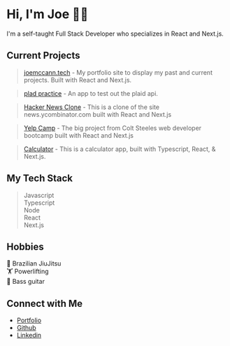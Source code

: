# Hi, I'm Joe 👋🏻
I'm a self-taught Full Stack Developer who specializes in React and Next.js.

## Current Projects <br/>

>  [joemccann.tech](https://github.com/the-rabblerouser/portfolio) - My portfolio site to display my past and current projects. Built with React and Next.js.

>  [plad practice](https://github.com/the-rabblerouser/plaid-practice) - An app to test out the plaid api.

>  [Hacker News Clone](https://github.com/the-rabblerouser/hacknews) - This is a clone of the site news.ycombinator.com built with React and Next.js
  
>  [Yelp Camp](https://github.com/the-rabblerouser/yelpcamp-nextjs) - The big project from Colt Steeles web developer bootcamp built with React and Next.js

>  [Calculator](https://github.com/the-rabblerouser/Calculator) - This is a calculator app, built with Typescript, React, & Next.js.


## My Tech Stack
> Javascript <br/>
> Typescript <br/>
> Node <br/>
> React <br/>
> Next.js <br/>


## Hobbies
🥋 Brazilian JiuJitsu <br/>
🏋️ Powerlifting </br>
🎸 Bass guitar

## Connect with Me
- [Portfolio](https://joemccann.tech/) <br/>
- [Github](https://github.com/the-rabblerouser) <br/>
- [Linkedin](https://www.linkedin.com/in/joseph-mccann-77402a88/) <br/>
